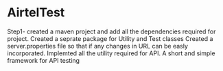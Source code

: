 # AirtelTest
Step1- created a maven project and add all the dependencies required for project.
Created a seprate package for Utility and Test classes
Created a server.properties file so that if any changes in URL can be easly incorporated.
Implemted all the utility required for API.
A short and simple framework for API testing
